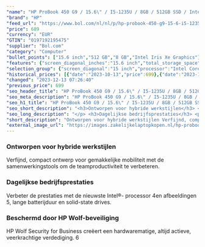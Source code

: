 ```yaml
---
"name": "HP ProBook 450 G9 / 15.6\" / I5-1235U / 8GB / 512GB SSD / Intel Iris Xe / QWERTY / Zilver"
"brand": "HP"
"feed_url": "https://www.bol.com/nl/nl/p/hp-probook-450-g9-15-6-i5-1235u-8gb-512gb-ssd-intel-iris-xe-qwerty-zilver/9300000128676542"
"price": 689
"currency": "EUR"
"GTIN": "0197192195475"
"supplier": "Bol.com"
"category": "Computer"
"bullet_points": ["15.6 inch","512 GB","8 GB","Intel Iris Xe Graphics"]
"features": {"screen_diagonal_inches":"15.6 inch","total_storage_space":"512 GB","memory_size":"8 GB","graphics_card":"Intel Iris Xe Graphics"}
"selection_group": {"screen_diagonal":"15 inch","processor":"Intel Core i5","changed_price_past_3_days":true,"product_family":"Probook"}
"historical_prices": [{"date":"2023-10-13","price":699},{"date":"2023-12-13","price":689}]
"changed": "2023-12-13 07:26:40"
"previous_price": 699
"seo_header_title": "HP ProBook 450 G9 / 15.6\" / I5-1235U / 8GB / 512GB SSD / Intel Iris Xe / QWERTY / Zilver"
"seo_meta_description": "HP ProBook 450 G9 / 15.6\" / I5-1235U / 8GB / 512GB SSD / Intel Iris Xe / QWERTY / Zilver"
"seo_h1_title": "HP ProBook 450 G9 / 15.6\" / I5-1235U / 8GB / 512GB SSD / Intel Iris Xe / QWERTY / Zilver"
"seo_short_description": "<h3>Ontworpen voor hybride werkstijlen</h3> <p> Verfijnd, compact ontwerp voor gemakkelijke mobiliteit met de samenwerkingstools om de teamproductiviteit te verbeteren."
"seo_long_description": "</p> <h3>Dagelijkse bedrijfsprestaties</h3> <p> Verbeter de prestaties met de nieuwste Intel®- processor 4en afbeeldingen 5, lange batterijduur en solid-state drives. </p> <h3>Beschermd door HP Wolf-beveiliging</h3> <p> HP Wolf Security for Business creëert een hardwarematige, altijd actieve, veerkrachtige verdediging. 6 </p>"
"short_description": "Ontworpen voor hybride werkstijlen Verfijnd, compact ontwerp voor gemakkelijke mobiliteit met de samenwerkingstools om de teamproductiviteit te verbeteren. Dagelijkse bedrijfsprestaties Verbeter de prestaties met de nieuwste Intel®- processor 4en afbeeldingen 5, lange batterijduur en solid-state drives. Beschermd door HP Wolf-beveiliging HP Wolf Security for Business creëert een hardwarematige, altijd actieve, veerkrachtige verdediging. 6"
"external_image_url": "https://images.zakelijkelaptopkopen.nl/hp-probook-450-g9-15-6-i5-1235u-8gb-512gb-ssd-intel-iris-xe-qwerty-zilver.webp"
---
```


<h3>Ontworpen voor hybride werkstijlen</h3> <p> Verfijnd, compact ontwerp voor gemakkelijke mobiliteit met de samenwerkingstools om de teamproductiviteit te verbeteren. </p> <h3>Dagelijkse bedrijfsprestaties</h3> <p> Verbeter de prestaties met de nieuwste Intel®- processor 4en afbeeldingen 5, lange batterijduur en solid-state drives. </p> <h3>Beschermd door HP Wolf-beveiliging</h3> <p> HP Wolf Security for Business creëert een hardwarematige, altijd actieve, veerkrachtige verdediging. 6 </p>